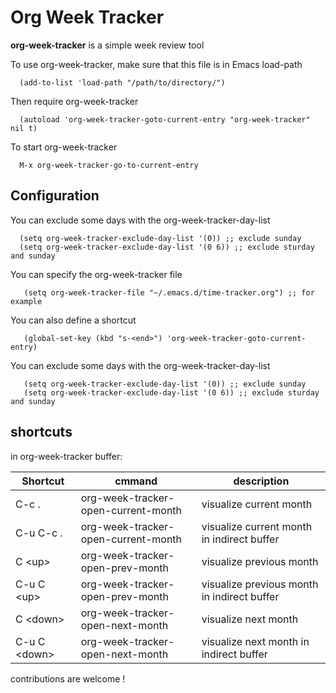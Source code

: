 # Org Week Tracker

**org-week-tracker** is a simple week review tool

To use org-week-tracker, make sure that this file is in Emacs load-path  
``` emacs-lisp
  (add-to-list 'load-path "/path/to/directory/")
```

Then require org-week-tracker  
``` emacs-lisp
  (autoload 'org-week-tracker-goto-current-entry "org-week-tracker" nil t)
```

To start org-week-tracker  
``` emacs-lisp
  M-x org-week-tracker-go-to-current-entry
```

## Configuration

You can exclude some days with the org-week-tracker-day-list  
``` emacs-lisp
  (setq org-week-tracker-exclude-day-list '(0)) ;; exclude sunday  
  (setq org-week-tracker-exclude-day-list '(0 6)) ;; exclude sturday and sunday
```
You can specify the org-week-tracker file
``` emacs-lisp
   (setq org-week-tracker-file "~/.emacs.d/time-tracker.org") ;; for example
```
You can also define a shortcut
``` emacs-lisp
   (global-set-key (kbd "s-<end>") 'org-week-tracker-goto-current-entry)
```
You can exclude some days with the org-week-tracker-day-list
``` emacs-lisp
   (setq org-week-tracker-exclude-day-list '(0)) ;; exclude sunday
   (setq org-week-tracker-exclude-day-list '(0 6)) ;; exclude sturday and sunday
```

## shortcuts
in org-week-tracker buffer:

| Shortcut       | cmmand                              | description                                 |
| -------------- | ----------------------------------- | ------------------------------------------- |
| C-c .          | org-week-tracker-open-current-month | visualize current month                     |
| C-u C-c .      | org-week-tracker-open-current-month | visualize current month in indirect buffer  |
| C \<up\>       | org-week-tracker-open-prev-month    | visualize previous month                    |
| C-u C \<up\>   | org-week-tracker-open-prev-month    | visualize previous month in indirect buffer |
| C \<down\>     | org-week-tracker-open-next-month    | visualize next month                        |
| C-u C \<down\> | org-week-tracker-open-next-month    | visualize next month in indirect buffer     |


contributions are welcome !
